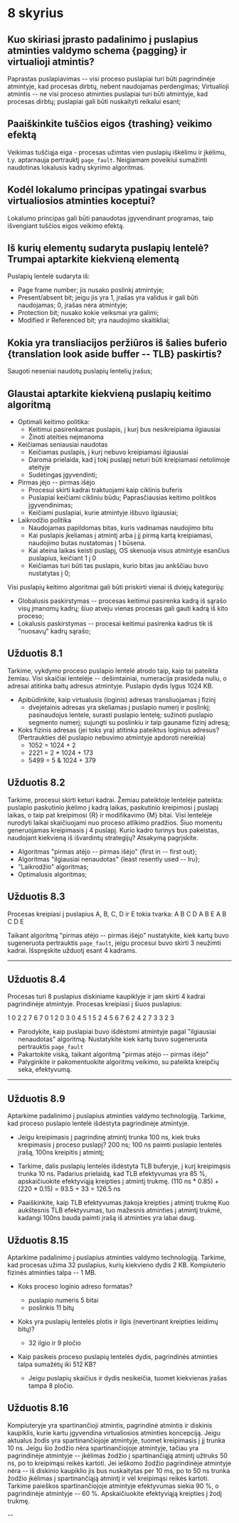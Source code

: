 # 8 skyrius

## Kuo skiriasi įprasto padalinimo į puslapius atminties valdymo schema {pagging} ir virtualioji atmintis?

Paprastas puslapiavimas -- visi proceso puslapiai turi būti pagrindinėje atmintyje, kad procesas dirbtų, nebent naudojamas perdengimas; Virtualioji atmintis -- ne visi proceso atminties puslapiai turi būti atmintyje, kad procesas dirbtų; puslapiai gali būti nuskaityti reikalui esant;

## Paaiškinkite tuščios eigos {trashing} veikimo efektą

Veikimas tuščiąja eiga - procesas užimtas vien puslapių iškėlimu ir įkėlimu, t.y. aptarnauja pertrauktį `page_fault`. Neigiamam poveikiui sumažinti naudotinas lokalusis kadrų skyrimo algoritmas.

## Kodėl lokalumo principas ypatingai svarbus virtualiosios atminties koceptui?

Lokalumo principas gali būti panaudotas įgyvendinant programas, taip išvengiant tuščios eigos veikimo efektą.

## Iš kurių elementų sudaryta puslapių lentelė? Trumpai aptarkite kiekvieną elementą

Puslapių lentelė sudaryta iš:
 
* Page frame number; jis nusako poslinkį atmintyje;
* Present/absent bit; jeigu jis yra 1, įrašas yra validus ir gali būti naudojamas; 0, įrašas nėra atmintyje;
* Protection bit; nusako kokie veiksmai yra galimi;
* Modified ir Referenced bit; yra naudojimo skaitikliai;

## Kokia yra transliacijos peržiūros iš šalies buferio {translation look aside buffer -- TLB} paskirtis?

Saugoti neseniai naudotų puslapių lentelių įrašus;

## Glaustai aptarkite kiekvieną puslapių keitimo algoritmą

* Optimali keitimo politika:
    * Keitimui pasirenkamas puslapis, į kurį bus nesikreipiama ilgiausiai
    * Žinoti ateities neįmanoma
* Keičiamas seniausiai naudotas
    * Keičiamas puslapis, į kurį nebuvo kreipiamasi ilgiausiai
    * Daroma prielaida, kad į tokį puslapį neturi būti kreipiamasi netolimoje ateityje
    * Sudėtingas įgyvendinti;
* Pirmas įėjo -- pirmas išėjo
    * Procesui skirti kadrai traktuojami kaip ciklinis buferis
    * Puslapiai keičiami cikliniu būdu; Paprasčiausias keitimo politikos įgyvendinimas;
    * Keičiami puslapiai, kurie atmintyje išbuvo ilgiausiai;
* Laikrodžio politika
    * Naudojamas papildomas bitas, kuris vadinamas naudojimo bitu
    * Kai puslapis įkeliamas į atmintį arba į jį pirmą kartą kreipiamasi, naudojimo butas nustatomas į 1 būsena.
    * Kai ateina laikas keisti puslapį, OS skenuoja visus atmintyje esančius puslapius, keičiant 1 į 0
    * Keičiamas turi būti tas puslapis, kurio bitas jau ankščiau buvo nustatytas į 0;

Visi puslapių keitimo algoritmai gali būti priskirti vienai iš dviejų kategorijų:

* Globalusis paskirstymas -- procesas keitimui pasirenka kadrą iš sąrašo visų įmanomų kadrų; šiuo atveju vienas procesas gali gauti kadrą iš kito proceso;
* Lokalusis paskirstymas -- procesai keitimui pasirenka kadrus tik iš "nuosavų" kadrų sąrašo;

## Užduotis 8.1

Tarkime, vykdymo proceso puslapio lentelė atrodo taip, kaip tai pateikta žemiau. Visi skaičiai lentelėje -- dešimtainiai, numeracija prasideda nuliu, o adresai atitinka baitų adresus atmintyje. Puslapio dydis lygus 1024 KB.

* Apibūdinkite, kaip virtualusis (loginis) adresas transliuojamas į fizinį
    * dvejetainis adresas yra skeliamas į puslapio numerį ir poslinkį; pasinaudojus lentele, surasti puslapio lentelę; sužinoti puslapio segmento numerį; sujungti su poslinkiu ir taip gauname fizinį adresą;
* Koks fizinis adresas (jei toks yra) atitinka pateiktus loginius adresus? (Pertraukties dėl puslapio nebuvimo atmintyje apdoroti nereikia)
    * 1052 = 1024 + 2
    * 2221 = 2 * 1024 + 173
    * 5499 = 5 & 1024 + 379

## Užduotis 8.2

Tarkime, procesui skirti keturi kadrai. Žemiau pateiktoje lentelėje pateikta: puslapio paskutinio įkėlimo į kadrą laikas, paskutinio kreipimosi į puslapį laikas, o taip pat kreipimosi {R} ir modifikavimo {M} bitai. Visi lentelėje nurodyti laikai skaičiuojami nuo proceso atlikimo pradžios. Šiuo momentu generuojamas kreipimasis į 4 puslapį. Kurio kadro turinys bus pakeistas, naudojant kiekvieną iš išvardintų strategijų? Atsakymą pagrįskite.

* Algoritmas "pirmas atėjo -- pirmas išėjo" {first in -- first out};
* Algoritmas "ilgiausiai nenaudotas" {least resently used -- lru};
* "Laikrodžio" algoritmas;
* Optimalusis algoritmas;

## Užduotis 8.3

Procesas kreipiasi į puslapius A, B, C, D ir E tokia tvarka: A B C D A B E A B C D E

Taikant algoritmą "pirmas atėjo -- pirmas išėjo" nustatykite, kiek kartų buvo sugeneruota pertrauktis `page_fault`, jeigu procesui buvo skirti 3 neužimti kadrai. Išspręskite užduotį esant 4 kadrams.

---

## Užduotis 8.4

Procesas turi 8 puslapius diskiniame kaupiklyje ir jam skirti 4 kadrai pagrindinėje atmintyje. Procesas kreipiasi į šiuos puslapius:

1 0 2 2 7 6 7 0 1 2 0 3 0 4 5 1 5 2 4 5 6 7 6 2 4 2 7 3 3 2 3

* Parodykite, kaip puslapiai buvo išdėstomi atmintyje pagal "ilgiausiai nenaudotas" algoritmą. Nustatykite kiek kartų buvo sugeneruota pertrauktis `page_fault`
* Pakartokite viską, taikant algoritmą "pirmas atėjo -- pirmas išėjo"
* Palyginkite ir pakomentuokite algoritmų veikimo, su pateikta kreipčių seka, efektyvumą.

---

## Užduotis 8.9

Aptarkime padalinimo į puslapius atminties valdymo technologiją. Tarkime, kad proceso puslapio lentelė išdėstyta pagrindinėje atmintyje.

* Jeigu kreipimasis į pagrindinę atmintį trunka 100 ns, kiek truks kreipimasis į proceso puslapį?
200 ns; 100 ns paimti puslapio lentelės įrašą, 100ns kreipitis į atmintį;

* Tarkime, dalis puslapių lentelės išdėstyta TLB buferyje, į kurį kreipimąsis trunka 10 ns. Padarius prielaidą, kad TLB efektyvumas yra 85 %, apskaičiuokite efektyviąją kreipties į atmintį trukmę.
(110 ns * 0.85) + (220 * 0.15) = 93.5 + 33 = 126.5 ns

* Paaiškinkite, kaip TLB efektyvumas įtakoja kreipties į atmintį trukmę
Kuo aukštesnis TLB efektyvumas, tuo mažesnis atminties į atmintį trukmė, kadangi 100ns bauda paimti įrašą iš atminties yra labai daug.

## Užduotis 8.15

Aptarkime padalinimo į puslapius atminties valdymo technologiją. Tarkime, kad procesas užima 32 puslapius, kurių kiekvieno dydis 2 KB. Kompiuterio fizinės atminties talpa -- 1 MB.

* Koks proceso loginio adreso formatas?
    * puslapio numeris 5 bitai
    * poslinkis 11 bitų

* Koks yra puslapių lentelės plotis ir ilgis (nevertinant kreipties leidimų bitų)?
    * 32 ilgio ir 9 pločio

* Kaip pasikeis proceso puslapių lentelės dydis, pagrindinės atminties talpa sumažėtų iki 512 KB?
    * Jeigu puslapių skaičius ir dydis nesikeičia, tuomet kiekvienas įrašas tampa 8 pločio.

## Užduotis 8.16

Kompiuteryje yra spartinančioji atmintis, pagrindinė atmintis ir diskinis kaupiklis, kurie kartu įgyvendina virtualiosios atminties koncepciją. Jeigu aktualus žodis yra spartinančiojoje atmintyje, tuomet kreipimasis į jį trunka 10 ns. Jeigu šio žodžio nėra spartinančiojoje atmintyje, tačiau yra pagrindinėje atmintyje -- įkėlimas žodžio į spartinančiąją atmintį užtruks 50 ns, po to kreipimąsi reikės kartoti. Jei ieškomo žodžio pagrindinėje atmintyje nėra -- iš diskinio kaupiklio jis bus nuskaitytas per 10 ms, po to 50 ns trunka žodžio įkėlimas į spartinančiąją atmintį ir vėl kreipimąsi reikės kartoti. Tarkime paieškos spartinančiojoje atmintyje efektyvumas siekia 90 %, o pagrindinėje atmintyje -- 60 %. Apskaičiuokite efektyviąją kreipties į žodį trukmę.

--